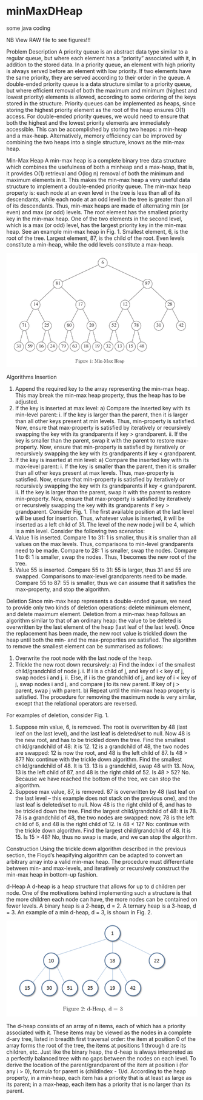 # minMaxDHeap
some java coding

NB View RAW file to see figures!!!

Problem Description
A priority queue is an abstract data type similar to a regular queue, but where each element has a
“priority” associated with it, in addition to the stored data. In a priority queue, an element with high
priority is always served before an element with low priority. If two elements have the same priority,
they are served according to their order in the queue.
A double-ended priority queue is a data structure similar to a priority queue, but where efficient removal
of both the maximum and minimum (highest and lowest priority) elements is allowed, according to
some ordering of the keys stored in the structure.
Priority queues can be implemented as heaps, since storing the highest priority element as the root of
the heap ensures O(1) access. For double-ended priority queues, we would need to ensure that both
the highest and the lowest priority elements are immediately accessible. This can be accomplished by
storing two heaps: a min-heap and a max-heap. Alternatively, memory efficiency can be improved by
combining the two heaps into a single structure, knows as the min-max heap.

Min-Max Heap
A min-max heap is a complete binary tree data structure which combines the usefulness of both a minheap
and a max-heap, that is, it provides O(1) retrieval and O(log n) removal of both the minimum
and maximum elements in it. This makes the min-max heap a very useful data structure to implement
a double-ended priority queue.
The min-max heap property is: each node at an even level in the tree is less than all of its descendants,
while each node at an odd level in the tree is greater than all of its descendants. Thus, min-max heaps
are made of alternating min (or even) and max (or odd) levels. The root element has the smallest
priority key in the min-max heap. One of the two elements in the second level, which is a max (or
odd) level, has the largest priority key in the min-max heap.
See an example min-max heap in Fig. 1. Smallest element, 6, is the root of the tree. Largest element,
87, is the child of the root. Even levels constitute a min-heap, while the odd levels constitute a
max-heap.

![alt text](https://github.com/Caaarrrlll/minMaxDHeap/blob/master/Figure1.png)

 Algorithms
 Insertion
1. Append the required key to the array representing the min-max heap. This may break the
  min-max heap property, thus the heap has to be adjusted.
2. If the key is inserted at max level:
  a) Compare the inserted key with its min-level parent:
    i. If the key is larger than the parent, then it is larger than all other keys present at min
      levels. Thus, min-property is satisfied. Now, ensure that max-property is satisfied by
      iteratively or recursively swapping the key with its grandparents if key > grandparent.
    ii. If the key is smaller than the parent, swap it with the parent to restore max-property.
        Now, ensure that min-property is satisfied by iteratively or recursively swapping the
        key with its grandparents if key < grandparent.
3. If the key is inserted at min level:
  a) Compare the inserted key with its max-level parent:
    i. If the key is smaller than the parent, then it is smaller than all other keys present at max
       levels. Thus, max-property is satisfied. Now, ensure that min-property is satisfied by
       iteratively or recursively swapping the key with its grandparents if key < grandparent.
    ii. If the key is larger than the parent, swap it with the parent to restore min-property.
        Now, ensure that max-property is satisfied by iteratively or recursively swapping the
        key with its grandparents if key > grandparent.
Consider Fig. 1. The first available position at the last level will be used for insertion. Thus, whatever
value is inserted, it will be inserted as a left child of 31. The level of the new node j will be 4, which
is a min level. Consider the following two scenarios:
1. Value 1 is inserted. Compare 1 to 31: 1 is smaller, thus it is smaller than all values on the
   max levels. Thus, comparisons to min-level grandparents need to be made. Compare to 28: 1
   is smaller, swap the nodes. Compare 1 to 6: 1 is smaller, swap the nodes. Thus, 1 becomes the
   new root of the tree.
2. Value 55 is inserted. Compare 55 to 31: 55 is larger, thus 31 and 55 are swapped. Comparisons
   to max-level grandparents need to be made. Compare 55 to 87: 55 is smaller, thus we can assume
   that it satisfies the max-property, and stop the algorithm.
   
Deletion
Since min-max heap represents a double-ended queue, we need to provide only two kinds of deletion
operations: delete minimum element, and delete maximum element. Deletion from a min-max heap
follows an algorithm similar to that of an ordinary heap: the value to be deleted is overwritten by the
last element of the heap (last leaf of the last level). Once the replacement has been made, the new
root value is trickled down the heap until both the min- and the max-properties are satisfied. The
algorithm to remove the smallest element can be summarised as follows:
  1. Overwrite the root node with the last node of the heap.
  2. Trickle the new root down recursively:
    a) Find the index i of the smallest child/grandchild of node j.
      i. If i is a child of j, and key of i < key of j, swap nodes i and j.
      ii. Else, if i is the grandchild of j, and key of i < key of j, swap nodes i and j, and compare
          j to its new parent. If key of j > parent, swap j with parent.
    b) Repeat until the min-max heap property is satisfied.
  The procedure for removing the maximum node is very similar, except that the relational operators
  are reversed.
  
For examples of deletion, consider Fig. 1.
1.  Suppose min value, 6, is removed. The root is overwritten by 48 (last leaf on the last level), and
    the last leaf is deleted/set to null. Now 48 is the new root, and has to be trickled down the tree.
    Find the smallest child/grandchild of 48: it is 12. 12 is a grandchild of 48, the two nodes are
    swapped: 12 is now the root, and 48 is the left child of 87. Is 48 > 87? No: continue with the
    trickle down algorithm. Find the smallest child/grandchild of 48. It is 13. 13 is a grandchild,
    swap 48 with 13. Now, 13 is the left child of 87, and 48 is the right child of 52. Is 48 > 52? No.
    Because we have reached the bottom of the tree, we can stop the algorithm.
2.  Suppose max value, 87, is removed. 87 is overwritten by 48 (last leaf on the last level – this
    example does not stack on the previous one), and the last leaf is deleted/set to null. Now 48 is
    the right child of 6, and has to be trickled down the tree. Find the largest child/grandchild of
    48: it is 78. 78 is a grandchild of 48, the two nodes are swapped: now, 78 is the left child of 6,
    and 48 is the right child of 12. Is 48 < 12? No: continue with the trickle down algorithm. Find
    the largest child/grandchild of 48. It is 15. Is 15 > 48? No, thus no swap is made, and we can
    stop the algorithm.
    
Construction
Using the trickle down algorithm described in the previous section, the Floyd’s heapifying algorithm can
be adapted to convert an arbitrary array into a valid min-max heap. The procedure must differentiate
between min- and max-levels, and iteratively or recursively construct the min-max heap in bottom-up
fashion.

d-Heap
A d-heap is a heap structure that allows for up to d children per node. One of the motivations behind
implementing such a structure is that the more children each node can have, the more nodes can be
contained on fewer levels. A binary heap is a 2-heap, d = 2. A ternary heap is a 3-heap, d = 3. An
example of a min d-heap, d = 3, is shown in Fig. 2.
                                                     
![alt text](https://github.com/Caaarrrlll/minMaxDHeap/blob/master/Figure2.png)
            
The d-heap consists of an array of n items, each of which has a priority associated with it. These
items may be viewed as the nodes in a complete d-ary tree, listed in breadth first traversal order: the
item at position 0 of the array forms the root of the tree, the items at positions 1 through d are its
children, etc. Just like the binary heap, the d-heap is always interpreted as a perfectly balanced tree
with no gaps between the nodes on each level. To derive the location of the parent/grandparent of the
item at position i (for any i > 0), formula for parent is (childIndex - 1)/d. According to the heap property, 
in a min-heap, each item has a priority that is at least as
large as its parent; in a max-heap, each item has a priority that is no larger than its parent.
